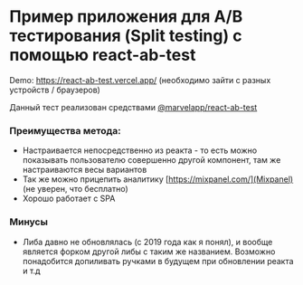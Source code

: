 # Пример приложения для A/B тестирования (Split testing) с помощью react-ab-test

Demo: https://react-ab-test.vercel.app/ (необходимо зайти с разных устройств / браузеров)

Данный тест реализован средствами [@marvelapp/react-ab-test](https://www.npmjs.com/package/@marvelapp/react-ab-test)

### Преимущества метода:
- Настраивается непосредственно из реакта - то есть можно показывать пользователю совершенно другой компонент, там же настраиваются весы вариантов
- Так же можно прицепить аналитику [https://mixpanel.com/](Mixpanel) (не уверен, что бесплатно)
- Хорошо работает с SPA

### Минусы
- Либа давно не обновлялась (с 2019 года как я понял), и вообще является форком другой либы с таким же названием. Возможно понадобится допиливать ручками в будущем при обновлении реакта и т.д
